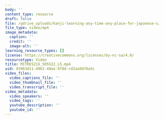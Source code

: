 ```yaml
---
body: ''
content_type: resource
draft: false
file: /gdrive_uploads/kanji-learning-any-time-any-place-for-japanese-v/1MZw8UiK-bP5aH6E_UW5mbvopnKtvZs6_/mitres21g_505s22_l5.mp4
file_type: video/mp4
image_metadata:
  caption: ''
  credit: ''
  image-alt: ''
learning_resource_types: []
license: https://creativecommons.org/licenses/by-nc-sa/4.0/
resourcetype: Video
title: MITRES21G_505S22_L5.mp4
uid: 939b3d11-d9b2-48ae-9f8d-cd2aa9476a5c
video_files:
  video_captions_file: ''
  video_thumbnail_file: ''
  video_transcript_file: ''
video_metadata:
  video_speakers: ''
  video_tags: ''
  youtube_description: ''
  youtube_id: ''
---
```

